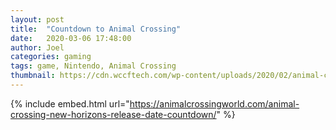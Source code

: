 ```yaml
---
layout: post
title:  "Countdown to Animal Crossing"
date:   2020-03-06 17:48:00
author: Joel
categories: gaming
tags: game, Nintendo, Animal Crossing
thumbnail: https://cdn.wccftech.com/wp-content/uploads/2020/02/animal-crossing-new-horizons-1.jpg
---
```


{% include embed.html url="https://animalcrossingworld.com/animal-crossing-new-horizons-release-date-countdown/" %}
